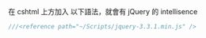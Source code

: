 
在 cshtml 上方加入 以下語法，就會有 jQuery 的 intellisence

```csharp
///<reference path="~/Scripts/jquery-3.3.1.min.js" />
```
